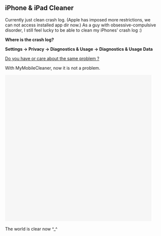 
## iPhone &amp; iPad Cleaner ##

Currently just clean crash log. (Apple has imposed more restrictions, we can not access installed app dir now.)
As a guy with obsessive-compulsive disorder, I still feel lucky to be able to clean my iPhones' crash log :)

**Where is the crash log?**

**Settings -> Privacy -> Diagnostics & Usage -> Diagnostics & Usage Data**

[Do you have or care about the same problem ?](https://v2ex.com/t/188500)

With MyMobileCleaner, now it is not a problem.

![screenshot](screenshot/screenshot.gif)

The world is clear now ^_^
